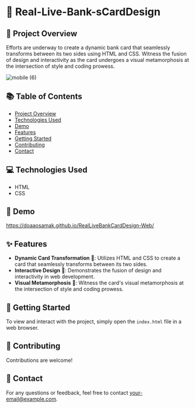 # 🪪 Real-Live-Bank-sCardDesign

## 📑 Project Overview
Efforts are underway to create a dynamic bank card that seamlessly transforms between its two sides using HTML and CSS. Witness the fusion of design and interactivity as the card undergoes a visual metamorphosis at the intersection of style and coding prowess.

![mobile (6)](https://github.com/DoaaOsamaK/RealLiveBankCardDesign-Web/assets/147305995/96dc006c-3c8b-44b6-90f0-bc88062fd8cd)


## 📚 Table of Contents

- [Project Overview](#-project-overview)
- [Technologies Used](#-technologies-used)
- [Demo](#-demo)
- [Features](#-features)
- [Getting Started](#-getting-started)
- [Contributing](#-contributing)
- [Contact](#-contact)

## 💻 Technologies Used
- HTML
- CSS

## 🔗 Demo
https://doaaosamak.github.io/RealLiveBankCardDesign-Web/

## ✨ Features
- **Dynamic Card Transformation** 🔄: Utilizes HTML and CSS to create a card that seamlessly transforms between its two sides.
- **Interactive Design** 🎨: Demonstrates the fusion of design and interactivity in web development.
- **Visual Metamorphosis** 🦋: Witness the card's visual metamorphosis at the intersection of style and coding prowess.

## 🚀 Getting Started
To view and interact with the project, simply open the `index.html` file in a web browser.

## 🤝 Contributing
Contributions are welcome!

## 📧 Contact
For any questions or feedback, feel free to contact [your-email@example.com](mailto:your-email@example.com).
